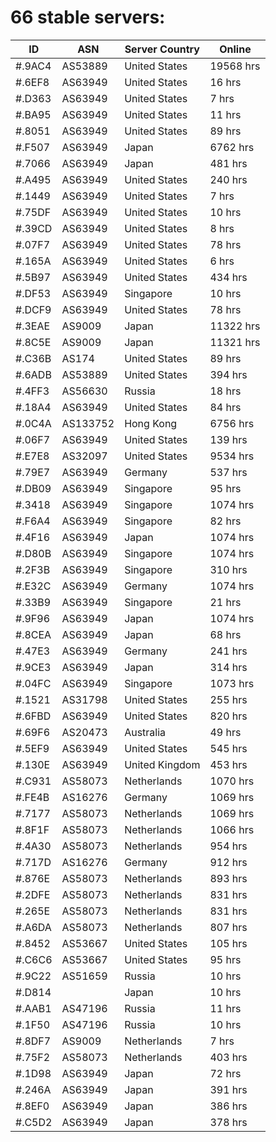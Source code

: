 # 66 stable servers:

| ID | ASN | Server Country | Online |
| ------ | ------ | ------ | ------ |
| #.9AC4 | AS53889 | United States | 19568 hrs |
| #.6EF8 | AS63949 | United States | 16 hrs |
| #.D363 | AS63949 | United States | 7 hrs |
| #.BA95 | AS63949 | United States | 11 hrs |
| #.8051 | AS63949 | United States | 89 hrs |
| #.F507 | AS63949 | Japan | 6762 hrs |
| #.7066 | AS63949 | Japan | 481 hrs |
| #.A495 | AS63949 | United States | 240 hrs |
| #.1449 | AS63949 | United States | 7 hrs |
| #.75DF | AS63949 | United States | 10 hrs |
| #.39CD | AS63949 | United States | 8 hrs |
| #.07F7 | AS63949 | United States | 78 hrs |
| #.165A | AS63949 | United States | 6 hrs |
| #.5B97 | AS63949 | United States | 434 hrs |
| #.DF53 | AS63949 | Singapore | 10 hrs |
| #.DCF9 | AS63949 | United States | 78 hrs |
| #.3EAE | AS9009 | Japan | 11322 hrs |
| #.8C5E | AS9009 | Japan | 11321 hrs |
| #.C36B | AS174 | United States | 89 hrs |
| #.6ADB | AS53889 | United States | 394 hrs |
| #.4FF3 | AS56630 | Russia | 18 hrs |
| #.18A4 | AS63949 | United States | 84 hrs |
| #.0C4A | AS133752 | Hong Kong | 6756 hrs |
| #.06F7 | AS63949 | United States | 139 hrs |
| #.E7E8 | AS32097 | United States | 9534 hrs |
| #.79E7 | AS63949 | Germany | 537 hrs |
| #.DB09 | AS63949 | Singapore | 95 hrs |
| #.3418 | AS63949 | Singapore | 1074 hrs |
| #.F6A4 | AS63949 | Singapore | 82 hrs |
| #.4F16 | AS63949 | Japan | 1074 hrs |
| #.D80B | AS63949 | Singapore | 1074 hrs |
| #.2F3B | AS63949 | Singapore | 310 hrs |
| #.E32C | AS63949 | Germany | 1074 hrs |
| #.33B9 | AS63949 | Singapore | 21 hrs |
| #.9F96 | AS63949 | Japan | 1074 hrs |
| #.8CEA | AS63949 | Japan | 68 hrs |
| #.47E3 | AS63949 | Germany | 241 hrs |
| #.9CE3 | AS63949 | Japan | 314 hrs |
| #.04FC | AS63949 | Singapore | 1073 hrs |
| #.1521 | AS31798 | United States | 255 hrs |
| #.6FBD | AS63949 | United States | 820 hrs |
| #.69F6 | AS20473 | Australia | 49 hrs |
| #.5EF9 | AS63949 | United States | 545 hrs |
| #.130E | AS63949 | United Kingdom | 453 hrs |
| #.C931 | AS58073 | Netherlands | 1070 hrs |
| #.FE4B | AS16276 | Germany | 1069 hrs |
| #.7177 | AS58073 | Netherlands | 1069 hrs |
| #.8F1F | AS58073 | Netherlands | 1066 hrs |
| #.4A30 | AS58073 | Netherlands | 954 hrs |
| #.717D | AS16276 | Germany | 912 hrs |
| #.876E | AS58073 | Netherlands | 893 hrs |
| #.2DFE | AS58073 | Netherlands | 831 hrs |
| #.265E | AS58073 | Netherlands | 831 hrs |
| #.A6DA | AS58073 | Netherlands | 807 hrs |
| #.8452 | AS53667 | United States | 105 hrs |
| #.C6C6 | AS53667 | United States | 95 hrs |
| #.9C22 | AS51659 | Russia | 10 hrs |
| #.D814 |  | Japan | 10 hrs |
| #.AAB1 | AS47196 | Russia | 11 hrs |
| #.1F50 | AS47196 | Russia | 10 hrs |
| #.8DF7 | AS9009 | Netherlands | 7 hrs |
| #.75F2 | AS58073 | Netherlands | 403 hrs |
| #.1D98 | AS63949 | Japan | 72 hrs |
| #.246A | AS63949 | Japan | 391 hrs |
| #.8EF0 | AS63949 | Japan | 386 hrs |
| #.C5D2 | AS63949 | Japan | 378 hrs |

